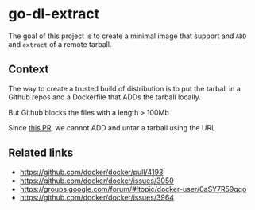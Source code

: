go-dl-extract
=============

The goal of this project is to create a minimal image that support and `ADD` and `extract` of a remote tarball.

Context
-------

The way to create a trusted build of distribution is to put the tarball in a Github repos and a Dockerfile that ADDs the tarball locally.

But Github blocks the files with a length > 100Mb

Since [this PR](https://github.com/docker/docker/pull/4193), we cannot ADD and untar a tarball using the URL

Related links
-------------

- https://github.com/docker/docker/pull/4193
- https://github.com/docker/docker/issues/3050
- https://groups.google.com/forum/#!topic/docker-user/0aSY7R59qqo
- https://github.com/docker/docker/issues/3964
